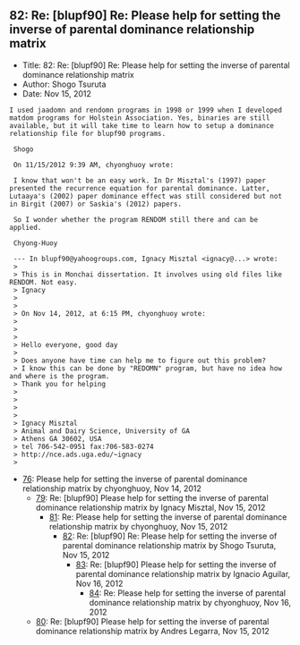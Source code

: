 ## 82: Re: [blupf90] Re: Please help for setting the inverse of parental dominance relationship matrix

- Title: 82: Re: [blupf90] Re: Please help for setting the inverse of parental dominance relationship matrix
- Author: Shogo Tsuruta
- Date: Nov 15, 2012

```
I used jaadomn and rendomn programs in 1998 or 1999 when I developed matdom programs for Holstein Association. Yes, binaries are still available, but it will take time to learn how to setup a dominance relationship file for blupf90 programs.

 Shogo

 On 11/15/2012 9:39 AM, chyonghuoy wrote:
 
 I know that won't be an easy work. In Dr Misztal's (1997) paper presented the recurrence equation for parental dominance. Latter, Lutaaya's (2002) paper dominance effect was still considered but not in Birgit (2007) or Saskia's (2012) papers. 

 So I wonder whether the program RENDOM still there and can be applied. 

 Chyong-Huoy

 --- In blupf90@yahoogroups.com, Ignacy Misztal <ignacy@...> wrote:
 >
 > This is in Monchai dissertation. It involves using old files like RENDOM. Not easy.
 > Ignacy
 > 
 > 
 > On Nov 14, 2012, at 6:15 PM, chyonghuoy wrote:
 > 
 > 
 > 
 > Hello everyone, good day
 > 
 > Does anyone have time can help me to figure out this problem?
 > I know this can be done by "REDOMN" program, but have no idea how and where is the program.
 > Thank you for helping
 > 
 > 
 > 
 > 
 > Ignacy Misztal
 > Animal and Dairy Science, University of GA
 > Athens GA 30602, USA
 > tel 706-542-0951 fax:706-583-0274
 > http://nce.ads.uga.edu/~ignacy
 >
```

- [76](0076.md): Please help for setting the inverse of parental dominance relationship matrix by chyonghuoy, Nov 14, 2012
    - [79](0079.md): Re: [blupf90] Please help for setting the inverse of parental dominance relationship matrix by Ignacy Misztal, Nov 15, 2012
        - [81](0081.md): Re: Please help for setting the inverse of parental dominance relationship matrix by chyonghuoy, Nov 15, 2012
            - [82](0082.md): Re: [blupf90] Re: Please help for setting the inverse of parental dominance relationship matrix by Shogo Tsuruta, Nov 15, 2012
                - [83](0083.md): Re: [blupf90] Please help for setting the inverse of parental dominance relationship matrix by Ignacio Aguilar, Nov 16, 2012
                    - [84](0084.md): Re: Please help for setting the inverse of parental dominance relationship matrix by chyonghuoy, Nov 16, 2012
    - [80](0080.md): Re: [blupf90] Please help for setting the inverse of parental dominance relationship matrix by Andres Legarra, Nov 15, 2012
